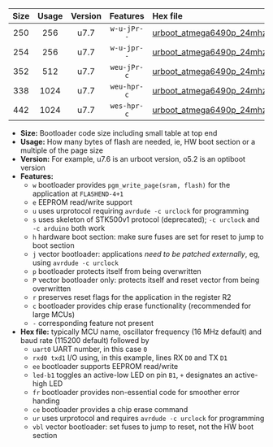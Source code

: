 |Size|Usage|Version|Features|Hex file|
|:-:|:-:|:-:|:-:|:--|
|250|256|u7.7|`w-u-jPr--`|[urboot_atmega6490p_24mhz_2400bps_uart0_rxe0_txe1_led+b7_ur_vbl.hex](https://raw.githubusercontent.com/stefanrueger/urboot.hex/main/cores/megacore/atmega6490p/fcpu_24mhz/2400_bps/urboot_atmega6490p_24mhz_2400bps_uart0_rxe0_txe1_led+b7_ur_vbl.hex)|
|254|256|u7.7|`w-u-jpr--`|[urboot_atmega6490p_24mhz_2400bps_uart0_rxe0_txe1_led+b7_fr_ur_vbl.hex](https://raw.githubusercontent.com/stefanrueger/urboot.hex/main/cores/megacore/atmega6490p/fcpu_24mhz/2400_bps/urboot_atmega6490p_24mhz_2400bps_uart0_rxe0_txe1_led+b7_fr_ur_vbl.hex)|
|352|512|u7.7|`weu-jPr-c`|[urboot_atmega6490p_24mhz_2400bps_uart0_rxe0_txe1_ee_led+b7_fr_ce_ur_vbl.hex](https://raw.githubusercontent.com/stefanrueger/urboot.hex/main/cores/megacore/atmega6490p/fcpu_24mhz/2400_bps/urboot_atmega6490p_24mhz_2400bps_uart0_rxe0_txe1_ee_led+b7_fr_ce_ur_vbl.hex)|
|338|1024|u7.7|`weu-hpr-c`|[urboot_atmega6490p_24mhz_2400bps_uart0_rxe0_txe1_ee_led+b7_fr_ce_ur.hex](https://raw.githubusercontent.com/stefanrueger/urboot.hex/main/cores/megacore/atmega6490p/fcpu_24mhz/2400_bps/urboot_atmega6490p_24mhz_2400bps_uart0_rxe0_txe1_ee_led+b7_fr_ce_ur.hex)|
|442|1024|u7.7|`wes-hpr-c`|[urboot_atmega6490p_24mhz_2400bps_uart0_rxe0_txe1_ee_led+b7_fr_ce.hex](https://raw.githubusercontent.com/stefanrueger/urboot.hex/main/cores/megacore/atmega6490p/fcpu_24mhz/2400_bps/urboot_atmega6490p_24mhz_2400bps_uart0_rxe0_txe1_ee_led+b7_fr_ce.hex)|

- **Size:** Bootloader code size including small table at top end
- **Usage:** How many bytes of flash are needed, ie, HW boot section or a multiple of the page size
- **Version:** For example, u7.6 is an urboot version, o5.2 is an optiboot version
- **Features:**
  + `w` bootloader provides `pgm_write_page(sram, flash)` for the application at `FLASHEND-4+1`
  + `e` EEPROM read/write support
  + `u` uses urprotocol requiring `avrdude -c urclock` for programming
  + `s` uses skeleton of STK500v1 protocol (deprecated); `-c urclock` and `-c arduino` both work
  + `h` hardware boot section: make sure fuses are set for reset to jump to boot section
  + `j` vector bootloader: applications *need to be patched externally*, eg, using `avrdude -c urclock`
  + `p` bootloader protects itself from being overwritten
  + `P` vector bootloader only: protects itself and reset vector from being overwritten
  + `r` preserves reset flags for the application in the register R2
  + `c` bootloader provides chip erase functionality (recommended for large MCUs)
  + `-` corresponding feature not present
- **Hex file:** typically MCU name, oscillator frequency (16 MHz default) and baud rate (115200 default) followed by
  + `uart0` UART number, in this case `0`
  + `rxd0 txd1` I/O using, in this example, lines RX `D0` and TX `D1`
  + `ee` bootloader supports EEPROM read/write
  + `led-b1` toggles an active-low LED on pin `B1`, `+` designates an active-high LED
  + `fr` bootloader provides non-essential code for smoother error handing
  + `ce` bootloader provides a chip erase command
  + `ur` uses urprotocol and requires `avrdude -c urclock` for programming
  + `vbl` vector bootloader: set fuses to jump to reset, not the HW boot section

